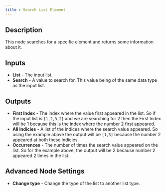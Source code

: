 ```yaml
---
title : Search List Element
---
```


## Description

This node searches for a specific element and returns some information
about it.

## Inputs

- **List** - The input list.
- **Search** - A value to search for. This value being of the same
    data type as the input list.

## Outputs

- **First Index** - The index where the value first appeared in the
    list. So if the input list is `[1,2,3,2]` and we are searching for 2
    then the First Index will be 1 because this is the index where the
    number 2 first appeared.
- **All Indicies** - A list of the indices where the search value
    appeared. So using the example above the output will be `[1,3]`
    because the number 2 appeared at both these indicies.
- **Occurrences** - The number of times the search value appeared on
    the list. So for the example above, the output will be 2 because
    number 2 appeared 2 times in the list.

## Advanced Node Settings

- **Change type** - Change the type of the list to another list type.
